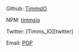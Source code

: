 Github: [TimmsIO][gh]

NPM: [timmsio][npm]

Twitter: [Timms_IO][twitter]

Email: [PGP][pgp]

[pgp]: https://keybase.io/tiosect/pgp_keys.asc?fingerprint=2d9e64bbbb175f2170b9dd27cae7077e73d32925 "PGP key"
[gh]: https://github.com/TimmsIO "My github account"
[npm]: https://www.npmjs.com/~timmsio "My NPM account"
[linkedin]: https://au.linkedin.com/in/morgan-timms-879354144 "My linkedin profile"